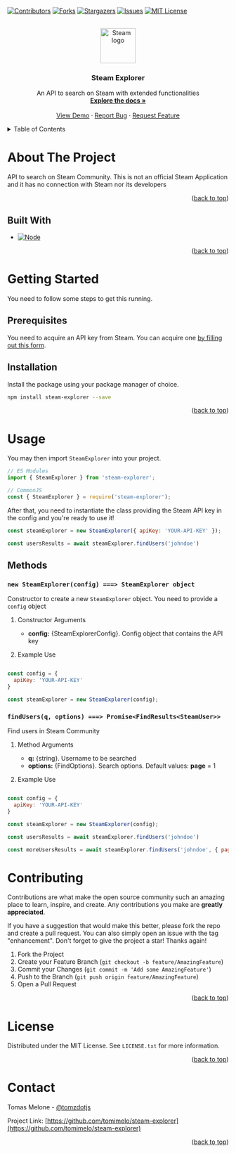 <a name="readme-top"></a>


<!-- PROJECT SHIELDS -->
[![Contributors][contributors-shield]][contributors-url]
[![Forks][forks-shield]][forks-url]
[![Stargazers][stars-shield]][stars-url]
[![Issues][issues-shield]][issues-url]
[![MIT License][license-shield]][license-url]


<!-- PROJECT LOGO -->
<br />
<div align="center">
  <a href="https://github.com/tomimelo/steam-explorer">
    <img src="https://cdn.freebiesupply.com/images/large/2x/steam-logo-transparent.png" alt="Steam logo" width="80" height="80">
  </a>

<h3 align="center">Steam Explorer</h3>

  <p align="center">
    An API to search on Steam with extended functionalities
    <br />
    <a href="https://github.com/tomimelo/steam-explorer"><strong>Explore the docs »</strong></a>
    <br />
    <br />
    <a href="https://github.com/tomimelo/steam-explorer">View Demo</a>
    ·
    <a href="https://github.com/tomimelo/steam-explorer/issues">Report Bug</a>
    ·
    <a href="https://github.com/tomimelo/steam-explorer/issues">Request Feature</a>
  </p>
</div>



<!-- TABLE OF CONTENTS -->
<details>
  <summary>Table of Contents</summary>
  <ol>
    <li>
      <a href="#about-the-project">About The Project</a>
      <ul>
        <li><a href="#built-with">Built With</a></li>
      </ul>
    </li>
    <li>
      <a href="#getting-started">Getting Started</a>
      <ul>
        <li><a href="#prerequisites">Prerequisites</a></li>
        <li><a href="#installation">Installation</a></li>
      </ul>
    </li>
    <li>
      <a href="#usage">Usage</a>
      <ul>
        <li><a href="#methods">Methods</a></li>
      </ul>
    </li>
    <li><a href="#contributing">Contributing</a></li>
    <li><a href="#license">License</a></li>
    <li><a href="#contact">Contact</a></li>
  </ol>
</details>



<!-- ABOUT THE PROJECT -->
# About The Project

API to search on Steam Community. This is not an official Steam Application and it has no connection with Steam nor its developers

<p align="right">(<a href="#readme-top">back to top</a>)</p>



## Built With

* [![Node][Node.js]][Node-url]

<p align="right">(<a href="#readme-top">back to top</a>)</p>



<!-- GETTING STARTED -->
# Getting Started

You need to follow some steps to get this running.

## Prerequisites

You need to acquire an API key from Steam. You can acquire one [by filling out this form](https://steamcommunity.com/dev/apikey).

## Installation

Install the package using your package manager of choice.
   ```sh
   npm install steam-explorer --save
   ```

<p align="right">(<a href="#readme-top">back to top</a>)</p>



<!-- USAGE EXAMPLES -->
# Usage

You may then import `SteamExplorer` into your project.

```js
// ES Modules
import { SteamExplorer } from 'steam-explorer';

// CommonJS
const { SteamExplorer } = require('steam-explorer');
```

After that, you need to instantiate the class providing the Steam API key in the config and you're ready to use it!

```js
const steamExplorer = new SteamExplorer({ apiKey: 'YOUR-API-KEY' });

const usersResults = await steamExplorer.findUsers('johndoe')
```

## Methods

### `new SteamExplorer(config) ===> SteamExplorer object`

Constructor to create a new `SteamExplorer` object. You need to provide a `config` object

1.  Constructor Arguments

    -   **config:** {SteamExplorerConfig}. Config object that contains the API key

2.  Example Use

```js

const config = {
  apiKey: 'YOUR-API-KEY'
}

const steamExplorer = new SteamExplorer(config);

```

### `findUsers(q, options) ===> Promise<FindResults<SteamUser>>`
Find users in Steam Community

1.  Method Arguments

    -   **q:** {string}. Username to be searched
    -   **options:** {FindOptions}. Search options. 
    Default values: **page** = 1

2.  Example Use

```js

const config = {
  apiKey: 'YOUR-API-KEY'
}

const steamExplorer = new SteamExplorer(config);

const usersResults = await steamExplorer.findUsers('johndoe')

const moreUsersResults = await steamExplorer.findUsers('johndoe', { page: 2 })
```

<!-- CONTRIBUTING -->
# Contributing

Contributions are what make the open source community such an amazing place to learn, inspire, and create. Any contributions you make are **greatly appreciated**.

If you have a suggestion that would make this better, please fork the repo and create a pull request. You can also simply open an issue with the tag "enhancement".
Don't forget to give the project a star! Thanks again!

1. Fork the Project
2. Create your Feature Branch (`git checkout -b feature/AmazingFeature`)
3. Commit your Changes (`git commit -m 'Add some AmazingFeature'`)
4. Push to the Branch (`git push origin feature/AmazingFeature`)
5. Open a Pull Request

<p align="right">(<a href="#readme-top">back to top</a>)</p>



<!-- LICENSE -->
# License

Distributed under the MIT License. See `LICENSE.txt` for more information.

<p align="right">(<a href="#readme-top">back to top</a>)</p>



<!-- CONTACT -->
# Contact

Tomas Melone - [@tomzdotjs](https://twitter.com/tomzdotjs)

Project Link: [https://github.com/tomimelo/steam-explorer](https://github.com/tomimelo/steam-explorer)

<p align="right">(<a href="#readme-top">back to top</a>)</p>


<!-- MARKDOWN LINKS & IMAGES -->
<!-- https://www.markdownguide.org/basic-syntax/#reference-style-links -->
[contributors-shield]: https://img.shields.io/github/contributors/tomimelo/steam-explorer.svg?style=for-the-badge
[contributors-url]: https://github.com/tomimelo/steam-explorer/graphs/contributors
[forks-shield]: https://img.shields.io/github/forks/tomimelo/steam-explorer.svg?style=for-the-badge
[forks-url]: https://github.com/tomimelo/steam-explorer/network/members
[stars-shield]: https://img.shields.io/github/stars/tomimelo/steam-explorer.svg?style=for-the-badge
[stars-url]: https://github.com/tomimelo/steam-explorer/stargazers
[issues-shield]: https://img.shields.io/github/issues/tomimelo/steam-explorer.svg?style=for-the-badge
[issues-url]: https://github.com/tomimelo/steam-explorer/issues
[license-shield]: https://img.shields.io/github/license/tomimelo/steam-explorer.svg?style=for-the-badge
[license-url]: https://github.com/tomimelo/steam-explorer/blob/master/LICENSE.txt
[Node.js]: https://img.shields.io/badge/-Node.js-3C873A?style=for-the-badge&logo=Node.js&logoColor=white
[Node-url]: https://nodejs.org/

